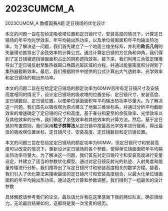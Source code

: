 # 2023CUMCM_A
2023CUMCM_A 数模国赛A题 定日镜场的优化设计

本文的问题一旨在在给定吸收塔位置和定日镜尺寸、安装高度的情况下，计算定日镜场的年平均光学效率、年平均输出热功率，以及单位镜面面积年平均输出热功率。为了解决这一问题，我们首先建立了一个地面三维坐标系，并利用**欧氏几何**的矢量理论推导出了余弦效率的计算公式。通过计算定日镜的方位角和仰角，我们得到了定日镜被遮挡镜面面积占比的阴影遮挡效率。接下来，我们利用三余弦定理推导出了定日镜反射至集热器窗口椭圆光斑区域的方程，并通过能量密度积分得到了集热器截断效率。最后，我们根据附件中提供的公式计算出大气透射率、光学效率和定日镜场的输出热功率。

本文的问题二旨在在给定定日镜场的额定功率为60MW且所有定日镜尺寸及安装高度相同的情况下，设计定日镜场的吸收塔的位置坐标、定日镜尺寸、安装高度、定日镜数目、定日镜位置，以使单位镜面面积年平均输出热功率尽量大。为了解决这一问题，我们首先以吸收塔为原点建立了地面三维坐标系，并通过分析平均截断效率的增速确定了定日镜的尺寸和高度。基于春分和夏至的余弦效率、光学效率以及其他效率的分布，我们确定了余弦效率和其他效率的计算方法。然后，基于定日镜的布置原则，我们采用**粒子群算法**从定日镜中按最高光学效率进行搜索，得出最佳的吸收塔位置坐标、定日镜尺寸、安装高度、定日镜数目和定日镜位置。

本文的问题三旨在在给定定日镜场的额定功率为60MW，但定日镜尺寸和安装高度可以改变的情况下，重新设计定日镜场的各个参数，使得单位镜面面积年平均输出热功率尽量大。为了解决这一问题，我们首先对定日镜尺寸和安装高度进行变量设定，并建立了适当的参数优化模型。通过对定日镜反射光的轨迹、入射角度和能量传输进行分析，我们推导出了与定日镜尺寸和安装高度相关的数学方程。接着，我们引入了优化算法来搜索最佳的定日镜尺寸和安装高度组合，以最大化单位镜面面积的年平均输出热功率。通过迭代计算和参数调整，我们得到了一组最优的设计参数

具体解题请参考我们的论文，最后请允许我在这里感谢下我的两位队友，确实很给力。无论最后结果如何，这都将是我一次宝贵的经历。

